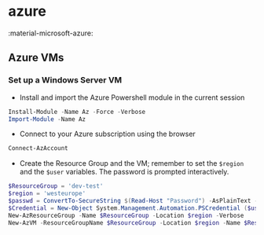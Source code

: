 # azure

:material-microsoft-azure:

## Azure VMs

### Set up a Windows Server VM

* Install and import the Azure Powershell module in the current session
```powershell
Install-Module -Name Az -Force -Verbose
Import-Module -Name Az
```
* Connect to your Azure subscription using the browser
```powershell
Connect-AzAccount
```
* Create the Resource Group and the VM; remember to set the `$region` and the `$user` variables. The password is prompted interactively.
```powershell
$ResourceGroup = 'dev-test'
$region = 'westeurope'
$passwd = ConvertTo-SecureString $(Read-Host "Password") -AsPlainText -Force
$Credential = New-Object System.Management.Automation.PSCredential ($user, $passwd);
New-AzResourceGroup -Name $ResourceGroup -Location $region -Verbose
New-AzVM -ResourceGroupName $ResourceGroup -Location $region -Name $ResourceGroup -Image Win2019Datacenter -Credential $Credential -Priority Spot -Verbose
```

